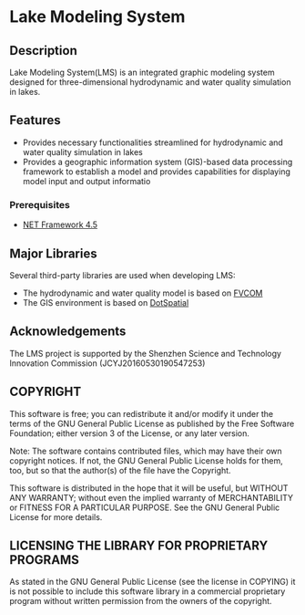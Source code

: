 #  Lake Modeling System
## Description
Lake Modeling System(LMS) is an integrated graphic modeling system designed for three-dimensional hydrodynamic and water quality simulation in lakes. 
   
## Features
* Provides necessary functionalities streamlined for hydrodynamic and  water quality simulation in lakes 
* Provides a geographic information system (GIS)-based data processing framework to establish a model and provides capabilities for displaying model input and output informatio

### Prerequisites
* [NET Framework 4.5](https://www.microsoft.com/net/download/thank-you/net452)
   
## Major Libraries
  Several third-party libraries are used when developing LMS:
* The hydrodynamic and  water quality model is based on [FVCOM](http://fvcom.smast.umassd.edu/)
* The GIS environment is based on [DotSpatial](https://github.com/DotSpatial)

## Acknowledgements
The LMS project is supported by the Shenzhen Science and Technology Innovation Commission (JCYJ20160530190547253)

## COPYRIGHT
This software is free; you can redistribute it and/or modify it under the terms of the GNU General Public License as published by the Free Software Foundation; either version 3 of the License, or any later version.

Note: The software contains contributed files, which may have their own copyright notices. If not, the GNU General Public License holds for them, too, but so that the author(s) of the file have the Copyright.

This software is distributed in the hope that it will be useful, but WITHOUT ANY WARRANTY; without even the implied warranty of MERCHANTABILITY or FITNESS FOR A PARTICULAR PURPOSE. See the GNU General Public License for more details.

## LICENSING THE LIBRARY FOR PROPRIETARY PROGRAMS
As stated in the GNU General Public License (see the license in COPYING) it is not possible to include this software library in a commercial proprietary program without written permission from the owners of the copyright.

